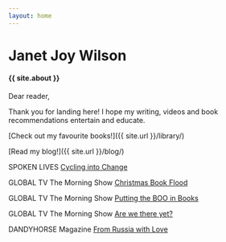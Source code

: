 ```yaml
---
layout: home
---
```


# Janet Joy Wilson

#### {{ site.about }}

Dear reader,

Thank you for landing here! I hope my writing, videos and book recommendations entertain and educate. 

[Check out my favourite books!]({{ site.url }}/library/)

[Read my blog!]({{ site.url }}/blog/)

<i class="fa fa-microphone" aria-hidden="true"></i> SPOKEN LIVES [Cycling into Change](https://youtu.be/WxVMfLF6vQQ)

<i class="fa fa-television" aria-hidden="true"></i> GLOBAL TV The Morning Show [Christmas Book Flood](https://globalnews.ca/video/rd/1121613891533/)

<i class="fa fa-television" aria-hidden="true"></i> GLOBAL TV The Morning Show [Putting the BOO in Books](https://globalnews.ca/video/rd/1081093187605/)

<i class="fa fa-television" aria-hidden="true"></i> GLOBAL TV The Morning Show [Are we there yet?](http://globalnews.ca/video/3457965/reading-your-road-trip-away)

<i class="fa fa-newspaper-o" aria-hidden="true"></i>DANDYHORSE Magazine [From Russia with Love](http://dandyhorsemagazine.com/blog/2018/02/20/winter-cycling-conference-report-from-russia-by-janet-joy-wilson/)